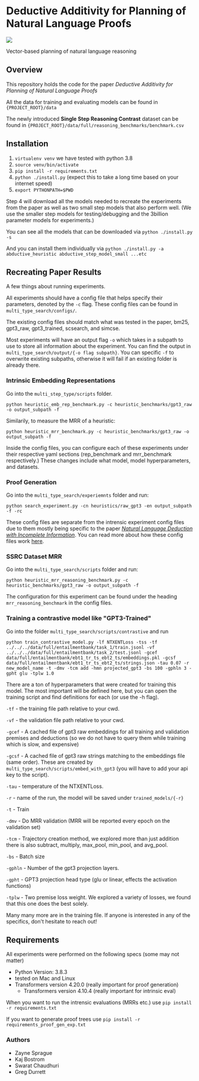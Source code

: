 # Deductive Additivity for Planning of Natural Language Proofs


<image src="./figs/diagram.png"></image>

Vector-based planning of natural language reasoning

## Overview

This repository holds the code for the paper _Deductive Additivity for Planning of Natural Language Proofs_

All the data for training and evaluating models can be found in `{PROJECT_ROOT}/data`

The newly introduced **Single Step Reasoning Contrast** dataset can be found in `{PROJECT_ROOT}/data/full/reasoning_benchmarks/benchmark.csv`

## Installation

1. `virtualenv venv` we have tested with python 3.8
2. `source venv/bin/activate`
3. `pip install -r requirements.txt`
4. `python ./install.py` (expect this to take a long time based on your internet speed)
5. `export PYTHONPATH=$PWD`

Step 4 will download all the models needed to recreate the experiments from the paper as well as two small step models
that also perform well.  (We use the smaller step models for testing/debugging and the 3billion parameter models for
experiments.)

You can see all the models that can be downloaded via
`python ./install.py -s` 

And you can install them individually via
`python ./install.py -a abductive_heuristic abductive_step_model_small ...etc`

## Recreating Paper Results

A few things about running experiments.

All experiments should have a config file that helps specify their parameters, denoted by the `-c` flag.  These config files can be found in `multi_type_search/configs/`.

The existing config files should match what was tested in the paper, bm25, gpt3_raw, gpt3_trained, scsearch, and simcse.

Most experiments will have an output flag `-o` which takes in a subpath to use to store all information about the experiment.  You can find the output in `multi_type_search/output/{-o flag subpath}`.  You can specific `-f` to overwrite existing subpaths, otherwise it will fail if an existing folder is already there.

### Intrinsic Embedding Representations

Go into the `multi_step_type/scripts` folder.

```shell
python heuristic_emb_rep_benchmark.py -c heuristic_benchmarks/gpt3_raw -o output_subpath -f
```

Similarily, to measure the MRR of a heuristic:

```shell
python heuristic_mrr_benchmark.py -c heuristic_benchmarks/gpt3_raw -o output_subpath -f
```

Inside the config files, you can configure each of these experiments under their respective yaml sections (rep_benchmark and mrr_benchmark respectively.)  These changes include what model, model hyperparameters, and datasets.

### Proof Generation

Go into the `multi_type_search/experiemnts` folder and run:

```shell
python search_experiment.py -cn heuristics/raw_gpt3 -en output_subpath -f -rc
```

These config files are separate from the intrensic experiment config files due to them mostly being specific to the paper [_Natural Language Deduction with Incomplete Information_](https://arxiv.org/abs/2211.00614).  You can read more about how these config files work [here](https://github.com/Zayne-sprague/Natural_Language_Deduction_with_Incomplete_Information).

### SSRC Dataset MRR

Go into the `multi_type_search/scripts` folder and run:

```shell
python heuristic_mrr_reasoning_benchmark.py -c heuristic_benchmarks/gpt3_raw -o output_subpath -f
 ```

The configuration for this experiment can be found under the heading `mrr_reasoning_benchmark` in the config files.

### Training a contrastive model like "GPT3-Trained"

Go into the folder `multi_type_search/scripts/contrastive` and run

```shell
python train_contrastive_model.py -lf NTXENTLoss -tss -tf ../../../data/full/entailmentbank/task_1/train.jsonl -vf ../../../data/full/entailmentbank/task_2/test.jsonl -gcef data/full/entailmentbank/ebt1_tr_ts_ebt2_ts/embeddings.pkl -gcsf data/full/entailmentbank/ebt1_tr_ts_ebt2_ts/strings.json -tau 0.07 -r new_model_name -t -dmv -tcm add -hmn projected_gpt3 -bs 100 -gphln 3 -gpht glu -tplw 1.0
```

There are a ton of hyperparameters that were created for training this model.  The most important will be defined here, but you can open the training script and find definitions for each (or use the -h flag).

`-tf` - the training file path relative to your cwd.

`-vf` - the validation file path relative to your cwd.

`-gcef` - A cached file of gpt3 raw embeddings for all training and validation premises and deductions (so we do not have to query them while training which is slow, and expensive)

`-gcsf` - A cached file of gpt3 raw strings matching to the embeddings file (same order).  These are created by `multi_type_search/scripts/embed_with_gpt3` (you will have to add your api key to the script).

`-tau` - temperature of the NTXENTLoss. 

`-r` - name of the run, the model will be saved under `trained_models/{-r}`

`-t` - Train

`-dmv` - Do MRR validation (MRR will be reported every epoch on the validation set)

`-tcm` - Trajectory creation method, we explored more than just addition there is also subtract, multiply, max_pool, min_pool, and avg_pool.

`-bs` - Batch size

`-gphln` - Number of the gpt3 projection layers.

`-gpht` - GPT3 projection head type (glu or linear, effects the activation functions)

`-tplw` - Two premise loss weight.  We explored a variety of losses, we found that this one does the best solely.

Many many more are in the training file.  If anyone is interested in any of the specifics, don't hesitate to reach out!


## Requirements
All experiments were performed on the following specs (some may not matter)

- Python Version: 3.8.3
- tested on Mac and Linux
- Transformers version 4.20.0 (really important for proof generation)
    - Transformers version 4.10.4 (really important for intrinsic eval)

When you want to run the intrensic evaluations (MRRs etc.) use `pip install -r requirements.txt`

If you want to generate proof trees use `pip install -r requirements_proof_gen_exp.txt`

### Authors
- Zayne Sprague
- Kaj Bostrom
- Swarat Chaudhuri
- Greg Durrett


